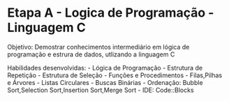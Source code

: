 # Etapa A - Logica de Programação - Linguagem C
Objetivo: Demostrar conhecimentos intermediário em lógica de programação e estrura de dados, utlizando a linguagem C 

Habilidades desenvolvidas: 
			- Lógica de Programação
			- Estrutura de Repetição
			- Estrutura de Seleção
			- Funções e Procedimentos
			- Filas,Pilhas e Árvores
			- Listas Circulares
			- Buscas Binárias
			- Ordenação: Bubble Sort,Selection Sort,Insertion Sort,Merge Sort
			- IDE: Code::Blocks
